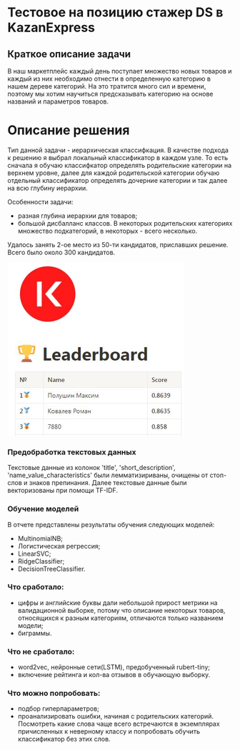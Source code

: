 # Тестовое на позицию стажер DS в KazanExpress

## **Краткое описание задачи**
В наш маркетплейс каждый день поступает множество новых товаров и каждый из них необходимо отнести в определенную категорию в нашем дереве категорий. На это тратится много сил и времени, поэтому мы хотим научиться предсказывать категорию на основе названий и параметров товаров.

# **Описание решения**
Тип данной задачи - иерархическая классифкация. В качестве подхода к решению я выбрал локальный классификатор в каждом узле. То есть сначала я обучаю классифкатор определять родительские категории на верхнем уровне, далее для каждой родительской категории обучаю отдельный классификатор определять дочерние категории и так далее на всю глубину иерархии.

Особенности задачи:

 - разная глубина иерархии для товаров;
 - большой дисбалланс классов. В некоторых родительских категориях множество подкатегорий, в некоторых - всего несколько.

Удалось занять 2-ое место из 50-ти кандидатов, приславших решение. Всего было около 300 кандидатов.

![](https://github.com/K-Roman/test_tasks/blob/main/kazanexpress/leaderboard.JPG)

### **Предобработка текстовых данных**
Текстовые данные из колонок 'title', 'short_description', 'name_value_characteristics' были лемматизириваны, очищены от стоп-слов и знаков препинания. Далее текстовые данные были векторизованы при помощи TF-IDF.

### **Обучение моделей**
В отчете представлены результаты обучения следующих моделей:
 - MultinomialNB;
 - Логистическая регрессия;
 - LinearSVC;
 - RidgeClassifier;
 - DecisionTreeClassifier.
 
### Что сработало:
 - цифры и английские буквы дали небольшой прирост метрики на валидационной выборке, потому что описание некоторых товаров, относящихся к разным категориям, отличаются только названием модели;
 - биграммы.
### Что не сработало:
 - word2vec, нейронные сети(LSTM), предобученный rubert-tiny;
 - включение рейтинга и кол-ва отзывов в обучающую выборку.
### Что можно попробовать:
 - подбор гиперпараметров;
 - проанализировать ошибки, начиная с родительских категорий. Посмотреть какие слова чаще всего встречаются в экземплярах причисленных к неверному классу и попробовать обучить классификатор без этих слов.
